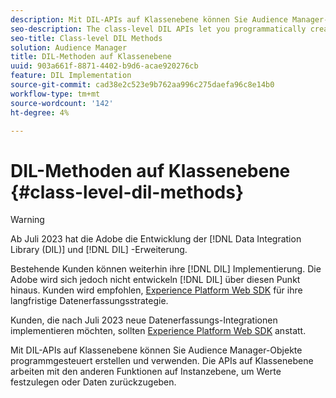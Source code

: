 ```yaml
---
description: Mit DIL-APIs auf Klassenebene können Sie Audience Manager-Objekte programmgesteuert erstellen und verwenden. Die APIs auf Klassenebene arbeiten mit den anderen Funktionen auf Instanzebene, um Werte festzulegen oder Daten zurückzugeben.
seo-description: The class-level DIL APIs let you programmatically create and work with Audience Manager objects. The class-level APIs work with the other instance-level functions to set values or return data.
seo-title: Class-level DIL Methods
solution: Audience Manager
title: DIL-Methoden auf Klassenebene
uuid: 903a661f-8871-4402-b9d6-acae920276cb
feature: DIL Implementation
source-git-commit: cad38e2c523e9b762aa996c275daefa96c8e14b0
workflow-type: tm+mt
source-wordcount: '142'
ht-degree: 4%

---
```



# DIL-Methoden auf Klassenebene {#class-level-dil-methods}

>[!WARNING]
>
>Ab Juli 2023 hat die Adobe die Entwicklung der [!DNL Data Integration Library (DIL)] und [!DNL DIL] -Erweiterung.
>
>Bestehende Kunden können weiterhin ihre [!DNL DIL] Implementierung. Die Adobe wird sich jedoch nicht entwickeln [!DNL DIL] über diesen Punkt hinaus. Kunden wird empfohlen, [Experience Platform Web SDK](https://experienceleague.adobe.com/docs/experience-platform/edge/home.html?lang=en) für ihre langfristige Datenerfassungsstrategie.
>
>Kunden, die nach Juli 2023 neue Datenerfassungs-Integrationen implementieren möchten, sollten [Experience Platform Web SDK](https://experienceleague.adobe.com/docs/experience-platform/edge/home.html?lang=en) anstatt.



Mit DIL-APIs auf Klassenebene können Sie Audience Manager-Objekte programmgesteuert erstellen und verwenden. Die APIs auf Klassenebene arbeiten mit den anderen Funktionen auf Instanzebene, um Werte festzulegen oder Daten zurückzugeben.

<!-- 

c_dil_overview.xml

 -->

